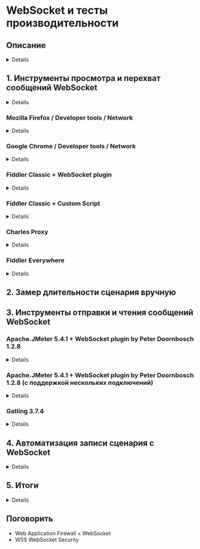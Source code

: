 # WebSocket и тесты производительности

## Описание
<details>  
Протокол WebSocket добавил интерактивности веб-приложениям и стал встречаться всё чаще и чаще в работе инженера. С разными сочетаниями протоколов и форматов, например, STOMP + JSON или свой протокол + protobuf.

Я расскажу про инструменты работы с WebSocket.

Как посмотреть отправляемые и получаемые сообщения. Как удобнее измерять длительность процесса, который использует WebSocket. Как изучать взаимосвязи запросов и ответов. Как работать с WebSocket из инструментов нагрузки. Как реализовать поддержку нескольких подключений одновременно.

Вы узнаете про преимущества и недостатки инструментов работы с WebSocket из моего опыта, опыта аудитории и сможете поделиться своей историей
</details>

## 1. Инструменты просмотра и перехват сообщений WebSocket
<details>
  
- Browser / Developer tools / Network 
  - Mozilla Firefox
  - Google Chrome
- Fiddler Classic + WebSocket plugin
- Fiddler Classic + Custom Script
- Charles Proxy
- Fiddler Everywhere

</details>

### Mozilla Firefox / Developer tools / Network
<details>
</details>

### Google Chrome / Developer tools / Network
<details>
</details>

### Fiddler Classic + WebSocket plugin
<details>
</details>

### Fiddler Classic + Custom Script
<details>
</details>

### Charles Proxy
<details>
</details>

### Fiddler Everywhere
<details>
</details>


## 2. Замер длительности сценария вручную


## 3. Инструменты отправки и чтения сообщений WebSocket

### Apache.JMeter 5.4.1 + WebSocket plugin by Peter Doornbosch 1.2.8

<details>
  
#### Подключение к WebSocket в Apache.JMeter

#### Отправка сообщения

#### Чтение сообщения

#### ! Ожидание нужного ответа

#### ! Пропуск ненужных ответов

#### Поддержка подключения Ping/Pong

#### Закрытие подключения клиентом

#### ! Обработка ошибки неожиданного закрытия подключения сервером
  
</details>


### Apache.JMeter 5.4.1 + WebSocket plugin by Peter Doornbosch 1.2.8 (с поддержкой нескольких подключений)

<details>

#### ! Сборка плагина

#### ! Добавление плагина в проект с jmeter-maven-plugin 2.9.*

#### Активация поддержки нескольких подключений

#### Указание имени подключения

#### Подключение к WebSocket с указанием имени сокета

#### Отправка сообщения с указанием имени сокета

#### Чтение сообщения с указанием имени сокета

</details>

### Gatling 3.7.4

<details>

#### Подключение к WebSocket с указанием имени сокета

#### Отправка сообщения с указанием имени сокета

#### Чтение сообщения с указанием имени сокета

</details>


## 4. Автоматизация записи сценария с WebSocket

<details>
</details>

  
## 5. Итоги

<details>
</details>

## Поговорить

- Web Application Firewall + WebSocket
- WSS WebSocket Security
